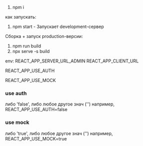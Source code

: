 
1) npm i

как запускать:
1) npm start - Запускает development-сервер

Сборка + запуск production-версии:
1) npm run build
2) npx serve -s build



env: 
REACT_APP_SERVER_URL_ADMIN
REACT_APP_CLIENT_URL

REACT_APP_USE_AUTH

REACT_APP_USE_MOCK

### use auth
либо 'false', либо любое другое знач ('')
например, REACT_APP_USE_AUTH=false

### use mock
либо 'true', либо любое другое знач ('')
например, REACT_APP_USE_MOCK=true